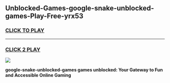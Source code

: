 
## Unblocked-Games-google-snake-unblocked-games-Play-Free-yrx53
<h3>
<a href="https://premium76.site?title=google-snake-unblocked-games&ref=10A">CLICK TO PLAY</a></h3>
<hr>

<h3>
<a href="https://premium76.site?title=google-snake-unblocked-games&ref=10A">CLICK 2 PLAY</a>
  
</h3>

<a href="https://premium76.site?title=google-snake-unblocked-games&ref=10A"><img src="https://clearcache.store/games.png"></a>


**google-snake-unblocked-games games unblocked: Your Gateway to Fun and Accessible Online Gaming**
